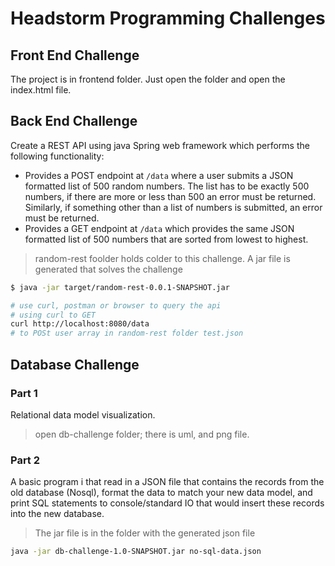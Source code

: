 # Headstorm Programming Challenges

## Front End Challenge

The project is in frontend folder. Just open the folder and open the index.html file.

## Back End Challenge

Create a REST API using java Spring web framework which performs the following functionality:

- Provides a POST endpoint at `/data` where a user submits a JSON formatted list of 500 random numbers. The list has to be exactly 500 numbers, if there are more or less than 500 an error must be returned. Similarly, if something other than a list of numbers is submitted, an error must be returned.
- Provides a GET endpoint at `/data` which provides the same JSON formatted list of 500 numbers that are sorted from lowest to highest.

> random-rest foolder holds colder to this challenge. A jar file is generated that solves the challenge

```sh
$ java -jar target/random-rest-0.0.1-SNAPSHOT.jar

# use curl, postman or browser to query the api
# using curl to GET
curl http://localhost:8080/data 
# to POSt user array in random-rest folder test.json
```

## Database Challenge

### Part 1

Relational data model visualization.
 > open db-challenge folder; there is uml, and png file.

### Part 2

A basic program i that read in a JSON file that contains the records from the old database (Nosql), format the data to match your new data model, and print SQL statements to console/standard IO that would insert these records into the new database.

> The jar file is in the folder with the generated json file

```sh
java -jar db-challenge-1.0-SNAPSHOT.jar no-sql-data.json

```

